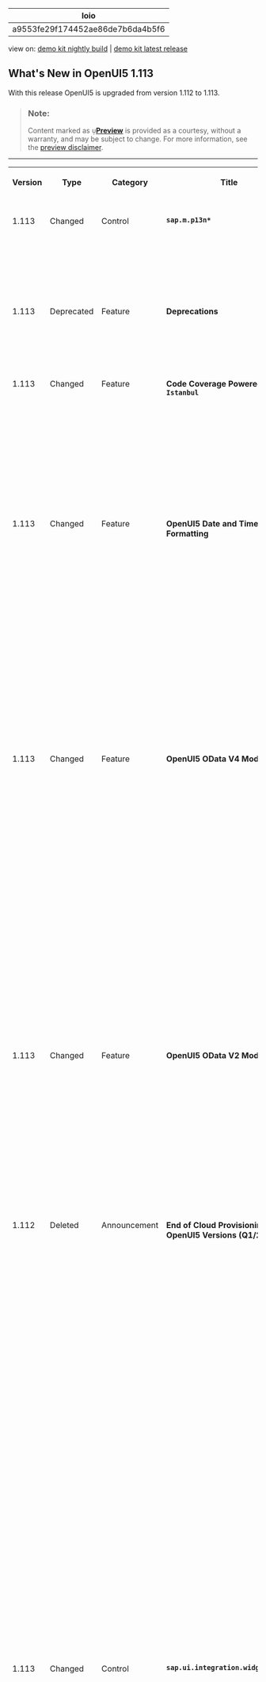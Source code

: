 <!-- loioa9553fe29f174452ae86de7b6da4b5f6 -->

| loio |
| -----|
| a9553fe29f174452ae86de7b6da4b5f6 |

<div id="loio">

view on: [demo kit nightly build](https://sdk.openui5.org/nightly/#/topic/a9553fe29f174452ae86de7b6da4b5f6) | [demo kit latest release](https://sdk.openui5.org/topic/a9553fe29f174452ae86de7b6da4b5f6)</div>

<link rel="stylesheet" type="text/css" href="css/sap-icons.css"/>

## What's New in OpenUI5 1.113

With this release OpenUI5 is upgraded from version 1.112 to 1.113.

> ### Note:  
> Content marked as <span style="color:#666666;"><span class="SAP-icons-V5"></span></span>**[Preview](https://help.sap.com/docs/whats-new-disclaimer)** is provided as a courtesy, without a warranty, and may be subject to change. For more information, see the [preview disclaimer](https://help.sap.com/docs/whats-new-disclaimer).

****


<table>
<tr>
<th valign="top">

Version

</th>
<th valign="top">

Type

</th>
<th valign="top">

Category

</th>
<th valign="top">

Title

</th>
<th valign="top">

Description

</th>
<th valign="top">

Action

</th>
<th valign="top">

Available as of

</th>
</tr>
<tr>
<td valign="top">

1.113 

</td>
<td valign="top">

Changed 

</td>
<td valign="top">

Control 

</td>
<td valign="top">

**`sap.m.p13n*`** 

</td>
<td valign="top">

**`sap.m.p13n*`**

We have further improved the usability and accessibility of the *View Settings* dialog: You can now move items up and down using keyboard shortcuts. For more information, see the [Sample](https://sdk.openui5.org/entity/sap.ui.comp.smarttable.SmartTable/sample/sap.ui.comp.sample.smarttable).

<sub>Changed•Control•Info Only•1.113</sub>

</td>
<td valign="top">

Info Only 

</td>
<td valign="top">

2023-04-20

</td>
</tr>
<tr>
<td valign="top">

1.113 

</td>
<td valign="top">

Deprecated 

</td>
<td valign="top">

Feature 

</td>
<td valign="top">

**Deprecations** 

</td>
<td valign="top">

**Deprecations**

There are currently no major deprecations. For a complete list of all deprecations, see [Deprecated APIs](https://sdk.openui5.org/api/deprecated).

<sub>Deprecated•Feature•Info Only•1.113</sub>

</td>
<td valign="top">

Info Only 

</td>
<td valign="top">

2023-04-20

</td>
</tr>
<tr>
<td valign="top">

1.113 

</td>
<td valign="top">

Changed 

</td>
<td valign="top">

Feature 

</td>
<td valign="top">

**Code Coverage Powered by `Istanbul`** 

</td>
<td valign="top">

**Code Coverage Powered by `Istanbul`**

OpenUI5 already provides a deep integration of `QUnit` and code coverage measurement. We now introduce `Istanbul` as a modern JavaScript code instrumenter, which is intended to eventually replace the former, now legacy solution based on `Blanket.js`.

To start taking advantage of the more future-proof and feature-rich `Istanbul` solution, see the updated [code coverage documentation](Code_Coverage_Measurement_7ef3242.md).

<sub>Changed•Feature•Info Only•1.113</sub>

</td>
<td valign="top">

Info Only 

</td>
<td valign="top">

2023-04-20

</td>
</tr>
<tr>
<td valign="top">

1.113 

</td>
<td valign="top">

Changed 

</td>
<td valign="top">

Feature 

</td>
<td valign="top">

**OpenUI5 Date and Time Formatting** 

</td>
<td valign="top">

**OpenUI5 Date and Time Formatting**

The new version of OpenUI5 introduces the following formatting features:

-   You can now centrally configure calendar week numbering via the new `calendarWeekNumbering` configuration parameter. Note that the `calendarWeekNumbering` format option introduced with OpenUI5 1.108 for `sap.ui.core.format.DateFormat` overrules the central configuration.

    For more information, see [Configuration Options and URL Parameters](Configuration_Options_and_URL_Parameters_91f2d03.md).

-   We provide the new `intervalDelimiter` format option for `sap.ui.core.format.DateFormat`. If an `intervalDelimiter` is set, the locale-specific rules for displaying a range as defined in the Common Locale Data Repository are overruled; the two parts of the range are formatted individually, and the given delimiter is used.


<sub>Changed•Feature•Info Only•1.113</sub>

</td>
<td valign="top">

Info Only 

</td>
<td valign="top">

2023-04-20

</td>
</tr>
<tr>
<td valign="top">

1.113 

</td>
<td valign="top">

Changed 

</td>
<td valign="top">

Feature 

</td>
<td valign="top">

**OpenUI5 OData V4 Model** 

</td>
<td valign="top">

**OpenUI5 OData V4 Model**

The new version of the OpenUI5 OData V4 model introduces the following features:

-   You can now delete nested transient records that were created using the experimental Deep Create feature provided with OpenUI5 1.112. Any initial data handed over to `sap.ui.model.odata.v4.ODataListBinding#create` can now contain nested entities.

    For more information, see the [API Reference](https://sdk.openui5.org/api/sap.ui.model.odata.v4.ODataListBinding/methods/create).

-   In read-only scenarios, you can now combine the experimental hierarchy feature introduced with OpenUI5 1.105 with the `sap.ui.model.odata.v4.Context#setKeepAlive` and `sap.ui.model.odata.v4.ODataModel#getKeepAliveContext` data synchronization methods described in [Data Reuse](Data_Reuse_648e360.md).

    For more information, see the API Reference for [`setKeepAlive`](https://sdk.openui5.org/api/sap.ui.model.odata.v4.Context/methods/setKeepAlive) and [`getKeepAliveContext`](https://sdk.openui5.org/api/sap.ui.model.odata.v4.ODataModel/methods/getKeepAliveContext).

-   The `sap.ui.model.odata.v4.Context#resetChanges` API introduced as an experimental feature with OpenUI5 1.109 is now generally available.

    For more information, see the [API Reference](https://sdk.openui5.org/api/sap.ui.model.odata.v4.Context/methods/resetChanges).


<sub>Changed•Feature•Info Only•1.113</sub>

</td>
<td valign="top">

Info Only 

</td>
<td valign="top">

2023-04-20

</td>
</tr>
<tr>
<td valign="top">

1.113 

</td>
<td valign="top">

Changed 

</td>
<td valign="top">

Feature 

</td>
<td valign="top">

**OpenUI5 OData V2 Model** 

</td>
<td valign="top">

**OpenUI5 OData V2 Model**

You can now prevent the activation of a new inactive entity by using `sap.ui.base.Event#preventDefault` in the handler of the `createActivate` event of an `sap.ui.model.odata.v2.ODataListBinding`. Note that user input into inactive rows is regarded as a pending change by `sap.ui.model.odata.v2.ODataModel#hasPendingChanges`; it can be reset using `sap.ui.model.odata.v2.ODataModel#resetChanges`.

For more information, see the API Reference for [`hasPendingChanges`](https://sdk.openui5.org/api/sap.ui.model.odata.v2.ODataModel/methods/hasPendingChanges), [`resetChanges`](https://sdk.openui5.org/api/sap.ui.model.odata.v2.ODataModel/methods/resetChanges), and [`Event.preventDefault`](https://sdk.openui5.org/api/sap.ui.base.Event/methods/preventDefault).

<sub>Changed•Feature•Info Only•1.113</sub>

</td>
<td valign="top">

Info Only 

</td>
<td valign="top">

2023-04-20

</td>
</tr>
<tr>
<td valign="top">

1.112

</td>
<td valign="top">

Deleted 

</td>
<td valign="top">

Announcement 

</td>
<td valign="top">

**End of Cloud Provisioning for OpenUI5 Versions \(Q1/2023\)** 

</td>
<td valign="top">

**End of Cloud Provisioning for OpenUI5 Versions \(Q1/2023\)**

> ### Note:  
> The following information concerns important upcoming changes for end users. These changes may require end users to adjust and/or test cases to be adapted, but they won't stop or disrupt software or processes.

The following OpenUI5 versions will be removed from the OpenUI5 Content Delivery Network \(CDN\) after the end of Q1/2023.

**Minor Versions Reaching Their End of Cloud Provisioning**

The following versions including all patches will be removed entirely:

-   1.90
-   1.93
-   1.97
-   1.98

Action: Upgrade to a version that’s still in maintenance.

**Patch Versions Reaching Their End of Cloud Provisioning**

The following patches will be removed:

-   Long-term maintenance versions:

    -   1.38.52 to 1.38.53
    -   1.71.40-1.71.43
    -   1.84.20 to 1.84.22
    -   1.96.3 to 1.96.6

    Action: Upgrade to the latest available patch for the respective OpenUI5 version.


For more information, see [UI5 Releases Ending Service in 2023](https://blogs.sap.com/2022/12/05/ui5-releases-ending-service-in-2023/) and [Version Overview](https://sdk.openui5.org/versionoverview.html).

<sub>Deleted•Announcement•Required•1.112</sub>

</td>
<td valign="top">

Required 

</td>
<td valign="top">

2023-03-31

</td>
</tr>
<tr>
<td valign="top">

1.113 

</td>
<td valign="top">

Changed 

</td>
<td valign="top">

Control 

</td>
<td valign="top">

**`sap.ui.integration.widgets.Card`** 

</td>
<td valign="top">

**`sap.ui.integration.widgets.Card`**

-   Using the new `customStateIcon` property, you can now set custom state-icons for the items in Table, List, and Object cards. Before this change, states like `Error`, `Warning`, `Success`, or `Information`, only had default icons. For more information, see the [Table Card](https://sdk.openui5.org/test-resources/sap/ui/integration/demokit/cardExplorer/webapp/index.html#/learn/typesDeclarative/table) section and the [Sample](https://sdk.openui5.org/test-resources/sap/ui/integration/demokit/cardExplorer/webapp/index.html#/explore/table/visibleColumns) in the Card Explorer.

-   Integration cards now support the `IllustratedMessage` control to provide more informative and consistent error messages. When the application is in debug mode \(when the URL parameter `sap-ui-debug=true` is set\), the *Show More* button opens a dialog with relevant additional \(more technical\) information.

-   We have enhanced the Table card with several new properties:

    -   You can use the new `highlight` property to show the state of each table row. Additionally, the `highlightText` property conveys the semantic of this state for better accessibility.
    -   The `additionalText` property gives you the option to display additional text in the table identifier column.

    For more information, see the [Table Card](https://sdk.openui5.org/test-resources/sap/ui/integration/demokit/cardExplorer/webapp/index.html#/learn/typesDeclarative/table) section and the [Sample](https://sdk.openui5.org/test-resources/sap/ui/integration/demokit/cardExplorer/webapp/index.html#/explore/table/highlight) in the Card Explorer. 


<sub>Changed•Control•Info Only•1.113</sub>

</td>
<td valign="top">

Info Only 

</td>
<td valign="top">

2023-04-20

</td>
</tr>
<tr>
<td valign="top">

1.113 

</td>
<td valign="top">

Changed 

</td>
<td valign="top">

Feature 

</td>
<td valign="top">

**`sap.ui.test.Opa5`** 

</td>
<td valign="top">

**`sap.ui.test.Opa5`**

We have introduced a new `fetchWaiter`, which checks for currently ongoing fetch requests.

<sub>Changed•Feature•Info Only•1.113</sub>

</td>
<td valign="top">

Info Only 

</td>
<td valign="top">

2023-04-20

</td>
</tr>
<tr>
<td valign="top">

1.113 

</td>
<td valign="top">

Changed 

</td>
<td valign="top">

Control 

</td>
<td valign="top">

**`sap.m.SuggestionsPopover`** 

</td>
<td valign="top">

**`sap.m.SuggestionsPopover`**

We have restricted the width of input suggestions to a maximum of 40 rem for optimal user experience. Limiting the width of suggestions allows users to easily scan and select options. However, if the input field is wider than 40 rem, the width of the suggestions matches the input’s width.

<sub>Changed•Control•Info Only•1.113</sub>

</td>
<td valign="top">

Info Only 

</td>
<td valign="top">

2023-04-20

</td>
</tr>
<tr>
<td valign="top">

1.113 

</td>
<td valign="top">

Changed 

</td>
<td valign="top">

Control 

</td>
<td valign="top">

**`sap.m.IllustratedMessage`** 

</td>
<td valign="top">

**`sap.m.IllustratedMessage`**

We have introduced a new `Survey` illustration type and four new illustrations to the default illustration set: `sapIllus-Dialog-NoColumnsSet`, `sapIllus-Dot-NoColumnsSet`, `sapIllus-Scene-NoColumnsSet`, and `sapIllus-Spot-NoColumnsSet`. For more information, see the [API Reference](https://sdk.openui5.org/api/sap.m.IllustratedMessage). 

<sub>Changed•Control•Info Only•1.113</sub>

</td>
<td valign="top">

Info Only 

</td>
<td valign="top">

2023-04-20

</td>
</tr>
<tr>
<td valign="top">

1.113 

</td>
<td valign="top">

Changed 

</td>
<td valign="top">

Control 

</td>
<td valign="top">

**`sap.ui.unified.FileUploader`** 

</td>
<td valign="top">

**`sap.ui.unified.FileUploader`**

We have implemented two new methods in the control's API, a trigger to open the native file upload picker and a getter to return the file input type element from the control DOM representation.

For more information, see the [API Reference](https://sdk.openui5.org/api/sap.ui.unified.FileUploader). 

<sub>Changed•Control•Info Only•1.113</sub>

</td>
<td valign="top">

Info Only 

</td>
<td valign="top">

2023-04-20

</td>
</tr>
<tr>
<td valign="top">

1.113 

</td>
<td valign="top">

Changed 

</td>
<td valign="top">

Control 

</td>
<td valign="top">

**`sap.f.SidePanel`** 

</td>
<td valign="top">

**`sap.f.SidePanel`**

We have implemented an **enabled** property to the Side Panel item, which disables the controls and UI elements inside it.

For more information, see the [Sample](https://sdk.openui5.org/entity/sap.f.SidePanel/sample/sap.f.sample.SidePanel). 

<sub>Changed•Control•Info Only•1.113</sub>

</td>
<td valign="top">

Info Only 

</td>
<td valign="top">

2023-04-20

</td>
</tr>
<tr>
<td valign="top">

1.113 

</td>
<td valign="top">

Changed 

</td>
<td valign="top">

Control 

</td>
<td valign="top">

**`sap.m.SinglePlanningCalendar`** 

</td>
<td valign="top">

**`sap.m.SinglePlanningCalendar`**

We have implemented a new mode to select one or more dates in **SinglePlanningCalendar**. Тhe single day option is enabled by default, the multi-date selection option is possible by using a key combination \([Ctrl\] + [Meta key\]  and select the dates\) or by activating the new **MultiDateSelectionMode** property.

For more information, see the [Sample](https://sdk.openui5.org/entity/sap.m.SinglePlanningCalendar/sample/sap.m.sample.SinglePlanningCalendarDateSelection). 

<sub>Changed•Control•Info Only•1.113</sub>

</td>
<td valign="top">

Info Only 

</td>
<td valign="top">

2023-04-20

</td>
</tr>
</table>

**Parent topic:**[Previous Versions](Previous_Versions_6660a59.md "")

**Related Information**  


[What's New in OpenUI5 1.129](What_s_New_in_OpenUI5_1_129_d22b8af.md "With this release OpenUI5 is upgraded from version 1.128 to 1.129.")

[What's New in OpenUI5 1.128](What_s_New_in_OpenUI5_1_128_1f76220.md "With this release OpenUI5 is upgraded from version 1.127 to 1.128.")

[What's New in OpenUI5 1.127](What_s_New_in_OpenUI5_1_127_e5e1317.md "With this release OpenUI5 is upgraded from version 1.126 to 1.127.")

[What's New in OpenUI5 1.126](What_s_New_in_OpenUI5_1_126_1d98116.md "With this release OpenUI5 is upgraded from version 1.125 to 1.126.")

[What's New in OpenUI5 1.125](What_s_New_in_OpenUI5_1_125_9d87044.md "With this release OpenUI5 is upgraded from version 1.124 to 1.125.")

[What's New in OpenUI5 1.124](What_s_New_in_OpenUI5_1_124_7f77c3f.md "With this release OpenUI5 is upgraded from version 1.123 to 1.124.")

[What's New in OpenUI5 1.123](What_s_New_in_OpenUI5_1_123_9d00ac7.md "With this release OpenUI5 is upgraded from version 1.122 to 1.123.")

[What's New in OpenUI5 1.122](What_s_New_in_OpenUI5_1_122_5d078da.md "With this release OpenUI5 is upgraded from version 1.121 to 1.122.")

[What's New in OpenUI5 1.121](What_s_New_in_OpenUI5_1_121_91a4a2f.md "With this release OpenUI5 is upgraded from version 1.120 to 1.121.")

[What's New in OpenUI5 1.120](What_s_New_in_OpenUI5_1_120_2359b63.md "With this release OpenUI5 is upgraded from version 1.119 to 1.120.")

[What's New in OpenUI5 1.119](What_s_New_in_OpenUI5_1_119_0b1903a.md "With this release OpenUI5 is upgraded from version 1.118 to 1.119.")

[What's New in OpenUI5 1.118](What_s_New_in_OpenUI5_1_118_3eecbde.md "With this release OpenUI5 is upgraded from version 1.117 to 1.118.")

[What's New in OpenUI5 1.117](What_s_New_in_OpenUI5_1_117_029d3b4.md "With this release OpenUI5 is upgraded from version 1.116 to 1.117.")

[What's New in OpenUI5 1.116](What_s_New_in_OpenUI5_1_116_ebd6f34.md "With this release OpenUI5 is upgraded from version 1.115 to 1.116.")

[What's New in OpenUI5 1.115](What_s_New_in_OpenUI5_1_115_409fde8.md "With this release OpenUI5 is upgraded from version 1.114 to 1.115.")

[What's New in OpenUI5 1.114](What_s_New_in_OpenUI5_1_114_890fce1.md "With this release OpenUI5 is upgraded from version 1.113 to 1.114.")

[What's New in OpenUI5 1.112](What_s_New_in_OpenUI5_1_112_34afc69.md "With this release OpenUI5 is upgraded from version 1.111 to 1.112.")

[What's New in OpenUI5 1.111](What_s_New_in_OpenUI5_1_111_7a67837.md "With this release OpenUI5 is upgraded from version 1.110 to 1.111.")

[What's New in OpenUI5 1.110](What_s_New_in_OpenUI5_1_110_71a855c.md "With this release OpenUI5 is upgraded from version 1.109 to 1.110.")

[What's New in OpenUI5 1.109](What_s_New_in_OpenUI5_1_109_3264bd2.md "With this release OpenUI5 is upgraded from version 1.108 to 1.109.")

[What's New in OpenUI5 1.108](What_s_New_in_OpenUI5_1_108_66e33f0.md "With this release OpenUI5 is upgraded from version 1.107 to 1.108.")

[What's New in OpenUI5 1.107](What_s_New_in_OpenUI5_1_107_d4ff916.md "With this release OpenUI5 is upgraded from version 1.106 to 1.107.")

[What's New in OpenUI5 1.106](What_s_New_in_OpenUI5_1_106_5b497b0.md "With this release OpenUI5 is upgraded from version 1.105 to 1.106.")

[What's New in OpenUI5 1.105](What_s_New_in_OpenUI5_1_105_4d6c00e.md "With this release OpenUI5 is upgraded from version 1.104 to 1.105.")

[What's New in OpenUI5 1.104](What_s_New_in_OpenUI5_1_104_69e567c.md "With this release OpenUI5 is upgraded from version 1.103 to 1.104.")

[What's New in OpenUI5 1.103](What_s_New_in_OpenUI5_1_103_0e98c76.md "With this release OpenUI5 is upgraded from version 1.102 to 1.103.")

[What's New in OpenUI5 1.102](What_s_New_in_OpenUI5_1_102_f038c99.md "With this release OpenUI5 is upgraded from version 1.101 to 1.102.")

[What's New in OpenUI5 1.101](What_s_New_in_OpenUI5_1_101_7733b00.md "With this release OpenUI5 is upgraded from version 1.100 to 1.101.")

[What's New in OpenUI5 1.100](What_s_New_in_OpenUI5_1_100_27dec1d.md "With this release OpenUI5 is upgraded from version 1.99 to 1.100.")

[What's New in OpenUI5 1.99](What_s_New_in_OpenUI5_1_99_4f35848.md "With this release OpenUI5 is upgraded from version 1.98 to 1.99.")

[What's New in OpenUI5 1.98](What_s_New_in_OpenUI5_1_98_d9f16f2.md "With this release OpenUI5 is upgraded from version 1.97 to 1.98.")

[What's New in OpenUI5 1.97](What_s_New_in_OpenUI5_1_97_fa0e282.md "With this release OpenUI5 is upgraded from version 1.96 to 1.97.")

[What's New in OpenUI5 1.96](What_s_New_in_OpenUI5_1_96_7a9269f.md "With this release OpenUI5 is upgraded from version 1.95 to 1.96.")

[What's New in OpenUI5 1.95](What_s_New_in_OpenUI5_1_95_a1aea67.md "With this release OpenUI5 is upgraded from version 1.94 to 1.95.")

[What's New in OpenUI5 1.94](What_s_New_in_OpenUI5_1_94_c40f1e6.md "With this release OpenUI5 is upgraded from version 1.93 to 1.94.")

[What's New in OpenUI5 1.93](What_s_New_in_OpenUI5_1_93_f273340.md "With this release OpenUI5 is upgraded from version 1.92 to 1.93.")

[What's New in OpenUI5 1.92](What_s_New_in_OpenUI5_1_92_1ef345d.md "With this release OpenUI5 is upgraded from version 1.91 to 1.92.")

[What's New in OpenUI5 1.91](What_s_New_in_OpenUI5_1_91_0a2bd79.md "With this release OpenUI5 is upgraded from version 1.90 to 1.91.")

[What's New in OpenUI5 1.90](What_s_New_in_OpenUI5_1_90_91c10c2.md "With this release OpenUI5 is upgraded from version 1.89 to 1.90.")

[What's New in OpenUI5 1.89](What_s_New_in_OpenUI5_1_89_e56cddc.md "With this release OpenUI5 is upgraded from version 1.88 to 1.89.")

[What's New in OpenUI5 1.88](What_s_New_in_OpenUI5_1_88_e15a206.md "With this release OpenUI5 is upgraded from version 1.87 to 1.88.")

[What's New in OpenUI5 1.87](What_s_New_in_OpenUI5_1_87_b506da7.md "With this release OpenUI5 is upgraded from version 1.86 to 1.87.")

[What's New in OpenUI5 1.86](What_s_New_in_OpenUI5_1_86_4c1c959.md "With this release OpenUI5 is upgraded from version 1.85 to 1.86.")

[What's New in OpenUI5 1.85](What_s_New_in_OpenUI5_1_85_1d18eb5.md "With this release OpenUI5 is upgraded from version 1.84 to 1.85.")

[What's New in OpenUI5 1.84](What_s_New_in_OpenUI5_1_84_dc76640.md "With this release OpenUI5 is upgraded from version 1.82 to 1.84.")

[What's New in OpenUI5 1.82](What_s_New_in_OpenUI5_1_82_3a8dd13.md "With this release OpenUI5 is upgraded from version 1.81 to 1.82.")

[What's New in OpenUI5 1.81](What_s_New_in_OpenUI5_1_81_f5e2a21.md "With this release OpenUI5 is upgraded from version 1.80 to 1.81.")

[What's New in OpenUI5 1.80](What_s_New_in_OpenUI5_1_80_8cee506.md "With this release OpenUI5 is upgraded from version 1.79 to 1.80.")

[What's New in OpenUI5 1.79](What_s_New_in_OpenUI5_1_79_99c4cdc.md "With this release OpenUI5 is upgraded from version 1.78 to 1.79.")

[What's New in OpenUI5 1.78](What_s_New_in_OpenUI5_1_78_f09b63e.md "With this release OpenUI5 is upgraded from version 1.77 to 1.78.")

[What's New in OpenUI5 1.77](What_s_New_in_OpenUI5_1_77_c46b439.md "With this release OpenUI5 is upgraded from version 1.76 to 1.77.")

[What's New in OpenUI5 1.76](What_s_New_in_OpenUI5_1_76_aad03b5.md "With this release OpenUI5 is upgraded from version 1.75 to 1.76.")

[What's New in OpenUI5 1.75](What_s_New_in_OpenUI5_1_75_5cbb62d.md "With this release OpenUI5 is upgraded from version 1.74 to 1.75.")

[What's New in OpenUI5 1.74](What_s_New_in_OpenUI5_1_74_c22208a.md "With this release OpenUI5 is upgraded from version 1.73 to 1.74.")

[What's New in OpenUI5 1.73](What_s_New_in_OpenUI5_1_73_231dd13.md "With this release OpenUI5 is upgraded from version 1.72 to 1.73.")

[What's New in OpenUI5 1.72](What_s_New_in_OpenUI5_1_72_521cad9.md "With this release OpenUI5 is upgraded from version 1.71 to 1.72.")

[What's New in OpenUI5 1.71](What_s_New_in_OpenUI5_1_71_a93a6a3.md "With this release OpenUI5 is upgraded from version 1.70 to 1.71.")

[What's New in OpenUI5 1.70](What_s_New_in_OpenUI5_1_70_f073d69.md "With this release OpenUI5 is upgraded from version 1.69 to 1.70.")

[What's New in OpenUI5 1.69](What_s_New_in_OpenUI5_1_69_89a18bd.md "With this release OpenUI5 is upgraded from version 1.68 to 1.69.")

[What's New in OpenUI5 1.68](What_s_New_in_OpenUI5_1_68_f94bf93.md "With this release OpenUI5 is upgraded from version 1.67 to 1.68.")

[What's New in OpenUI5 1.67](What_s_New_in_OpenUI5_1_67_a6b1472.md "With this release OpenUI5 is upgraded from version 1.66 to 1.67.")

[What's New in OpenUI5 1.66](What_s_New_in_OpenUI5_1_66_c9896e9.md "With this release OpenUI5 is upgraded from version 1.65 to 1.66.")

[What's New in OpenUI5 1.65](What_s_New_in_OpenUI5_1_65_0f5acfd.md "With this release OpenUI5 is upgraded from version 1.64 to 1.65.")

[What's New in OpenUI5 1.64](What_s_New_in_OpenUI5_1_64_0e30822.md "With this release OpenUI5 is upgraded from version 1.63 to 1.64.")

[What's New in OpenUI5 1.63](What_s_New_in_OpenUI5_1_63_e8d9da7.md "With this release OpenUI5 is upgraded from version 1.62 to 1.63.")

[What's New in OpenUI5 1.62](What_s_New_in_OpenUI5_1_62_771f4d5.md "With this release OpenUI5 is upgraded from version 1.61 to 1.62.")

[What's New in OpenUI5 1.61](What_s_New_in_OpenUI5_1_61_d991552.md "With this release OpenUI5 is upgraded from version 1.60 to 1.61.")

[What's New in OpenUI5 1.60](What_s_New_in_OpenUI5_1_60_5a0e1f7.md "With this release OpenUI5 is upgraded from version 1.58 to 1.60.")

[What's New in OpenUI5 1.58](What_s_New_in_OpenUI5_1_58_7c927aa.md "With this release OpenUI5 is upgraded from version 1.56 to 1.58.")

[What's New in OpenUI5 1.56](What_s_New_in_OpenUI5_1_56_108b7fd.md "With this release OpenUI5 is upgraded from version 1.54 to 1.56.")

[What's New in OpenUI5 1.54](What_s_New_in_OpenUI5_1_54_c838330.md "With this release OpenUI5 is upgraded from version 1.52 to 1.54.")

[What's New in OpenUI5 1.52](What_s_New_in_OpenUI5_1_52_849e1b6.md "With this release OpenUI5 is upgraded from version 1.50 to 1.52.")

[What's New in OpenUI5 1.50](What_s_New_in_OpenUI5_1_50_759e9f3.md "With this release OpenUI5 is upgraded from version 1.48 to 1.50.")

[What's New in OpenUI5 1.48](What_s_New_in_OpenUI5_1_48_fa1efac.md "With this release OpenUI5 is upgraded from version 1.46 to 1.48.")

[What's New in OpenUI5 1.46](What_s_New_in_OpenUI5_1_46_6307539.md "With this release OpenUI5 is upgraded from version 1.44 to 1.46.")

[What's New in OpenUI5 1.44](What_s_New_in_OpenUI5_1_44_a0cb7a0.md "With this release OpenUI5 is upgraded from version 1.42 to 1.44.")

[What's New in OpenUI5 1.42](What_s_New_in_OpenUI5_1_42_468b05d.md "With this release OpenUI5 is upgraded from version 1.40 to 1.42.")

[What's New in OpenUI5 1.40](What_s_New_in_OpenUI5_1_40_fbab50e.md "With this release OpenUI5 is upgraded from version 1.38 to 1.40.")

[What's New in OpenUI5 1.38](What_s_New_in_OpenUI5_1_38_f218918.md "With this release OpenUI5 is upgraded from version 1.36 to 1.38.")

